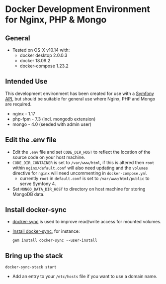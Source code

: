 # Docker Development Environment for Nginx, PHP & Mongo

## General
* Tested on OS-X v10.14 with:
  * docker desktop 2.0.0.3
  * docker 18.09.2
  * docker-compose 1.23.2

## Intended Use
This development environment has been created for use with a [Symfony API](https://github.com/bendbennett/symfony-api-swagger-jwt), but should be suitable for general use where Nginx, PHP and Mongo are required.
* nginx - 1.17
* php-fpm - 7.3 (incl. mongodb extension)
* mongo - 4.0 (seeded with admin user)

## Edit the .env file
* Edit the `.env` file and set `CODE_DIR_HOST` to reflect the location of the source code on your host machine.
* `CODE_DIR_CONTAINER` is set to `/var/www/html`, if this is altered then `root` within `nginx/default.conf` will also need updating and the `volumes` directive for `nginx` will need uncommenting in `docker-compose.yml`
    * currently `root` in `default.conf` is set to `/var/www/html/public` to serve Symfony 4.
* Set `MONGO_DATA_DIR_HOST` to directory on host machine for storing MongoDB data.
     
## Install docker-sync
* [docker-sync](https://docker-sync.readthedocs.io/en/latest/index.html#) is used to improve read/write access for mounted volumes.
* [Install docker-sync](https://docker-sync.readthedocs.io/en/latest/getting-started/installation.html), for instance:

      gem install docker-sync --user-install

## Bring up the stack
    docker-sync-stack start

* Add an entry to your `/etc/hosts` file if you want to use a domain name.
    